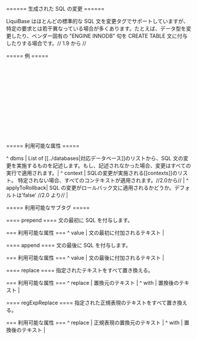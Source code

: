 ====== 生成された SQL の変更  ======

LiquiBase はほとんどの標準的な SQL 文を変更タグでサポートしていますが、特定の要求とは若干異なっている場合が多くあります。たとえば、データ型を変更したり、ベンダー固有の "ENGINE INNODB" 句を CREATE TABLE 文に付与したりする場合です。// 1.9 から //

===== 例 =====

<code xml>
<changeSet id="1" author="nvoxland">
    <createTable tableName="person">
        <column name="id" type="bigint"/>
        <column name="firstname" type="varchar(255)"/>
        <column name="lastname" type="varchar(255)"/>
    </createTable>
    <modifySql>
         <replace replace="bigint" with="long"/>
    </modifySql>
    <modifySql dbms="mysql">
         <append value=" engine innodb"/>
    </modifySql>
</changeSet>
</code>


===== 利用可能な属性 =====

^ dbms  | List of [[../databases|対応データベース]]のリストから、SQL 文の変更を実施するものを記述します。もし、記述されなかった場合、変更はすべての実行で適用されます。|
^ context  | SQLの変更が実施される[[contexts]]のリスト。 特定されない場合、すべてのコンテキストが適用されます。//2.0から//  |
^ applyToRollback| SQL の変更がロールバック文に適用されるかどうか。デフォルトは'false' //2.0 より//  |


===== 利用可能なサブタグ =====

==== prepend ====
文の最初に SQL を付与します。

=== 利用可能な属性 ===
^ value | 文の最初に付加されるテキスト  |

==== append ====
文の最後に SQL を付与します。

=== 利用可能な属性 ===
^ value | 文の最後に付加されるテキスト  |

==== replace ====
指定されたテキストをすべて置き換える。

=== 利用可能な属性 ===
^ replace | 置換元のテキスト  |
^ with | 置換後のテキスト |

==== regExpReplace ====
指定された正規表現のテキストをすべて置き換える。

=== 利用可能な属性 ===
^ replace | 正規表現の置換元のテキスト |
^ with | 置換後のテキスト  |

